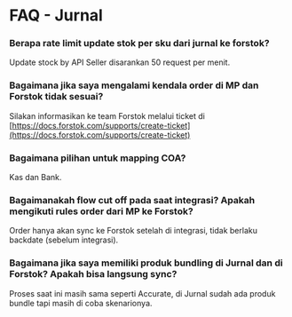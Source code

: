 # FAQ - Jurnal

### Berapa rate limit update stok per sku dari jurnal ke forstok?

Update stock by API Seller disarankan 50 request per menit.

### Bagaimana jika saya mengalami kendala order di MP dan Forstok tidak sesuai?

Silakan informasikan ke team Forstok melalui ticket di [https://docs.forstok.com/supports/create-ticket](https://docs.forstok.com/supports/create-ticket)

### Bagaimana pilihan untuk mapping COA?

Kas dan Bank.

### Bagaimanakah flow cut off pada saat integrasi? Apakah mengikuti rules order dari MP ke Forstok?

Order hanya akan sync ke Forstok setelah di integrasi, tidak berlaku backdate (sebelum integrasi).

### Bagaimana jika saya memiliki produk bundling di Jurnal dan di Forstok? Apakah bisa langsung sync?

Proses saat ini masih sama seperti Accurate, di Jurnal sudah ada produk bundle tapi masih di coba skenarionya.
